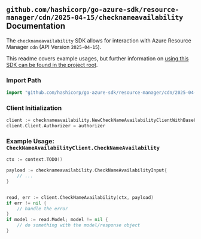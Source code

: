 
## `github.com/hashicorp/go-azure-sdk/resource-manager/cdn/2025-04-15/checknameavailability` Documentation

The `checknameavailability` SDK allows for interaction with Azure Resource Manager `cdn` (API Version `2025-04-15`).

This readme covers example usages, but further information on [using this SDK can be found in the project root](https://github.com/hashicorp/go-azure-sdk/tree/main/docs).

### Import Path

```go
import "github.com/hashicorp/go-azure-sdk/resource-manager/cdn/2025-04-15/checknameavailability"
```


### Client Initialization

```go
client := checknameavailability.NewCheckNameAvailabilityClientWithBaseURI("https://management.azure.com")
client.Client.Authorizer = authorizer
```


### Example Usage: `CheckNameAvailabilityClient.CheckNameAvailability`

```go
ctx := context.TODO()

payload := checknameavailability.CheckNameAvailabilityInput{
	// ...
}


read, err := client.CheckNameAvailability(ctx, payload)
if err != nil {
	// handle the error
}
if model := read.Model; model != nil {
	// do something with the model/response object
}
```
